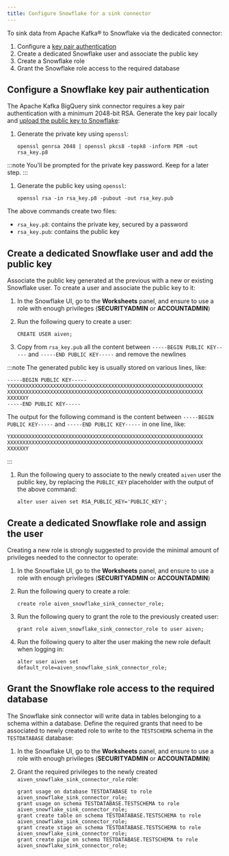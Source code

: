 ```yaml
---
title: Configure Snowflake for a sink connector
---
```


To sink data from Apache Kafka® to Snowflake via the dedicated connector:

1.  Configure a [key pair
    authentication](https://docs.snowflake.com/en/user-guide/key-pair-auth.html#configuring-key-pair-authentication)
1.  Create a dedicated Snowflake user and associate the public key
1.  Create a Snowflake role
1.  Grant the Snowflake role access to the required database

## Configure a Snowflake key pair authentication

The Apache Kafka BigQuery sink connector requires a key pair
authentication with a minimum 2048-bit RSA. Generate the key
pair locally and [upload the public key to Snowflake](https://docs.snowflake.com/en/user-guide/key-pair-auth.html#configuring-key-pair-authentication):

1.  Generate the private key using `openssl`:

    ```
    openssl genrsa 2048 | openssl pkcs8 -topk8 -inform PEM -out rsa_key.p8
    ```

:::note
You'll be prompted for the private key password. Keep for a later step.
:::

1.  Generate the public key using `openssl`:

    ```
    openssl rsa -in rsa_key.p8 -pubout -out rsa_key.pub
    ```

The above commands create two files:

-   `rsa_key.p8`: contains the private key, secured by a password
-   `rsa_key.pub`: contains the public key

## Create a dedicated Snowflake user and add the public key

Associate the public key generated at the previous with a
new or existing Snowflake user. To create a user and associate the public key to it:

1.  In the Snowflake UI, go to the **Worksheets** panel, and
    ensure to use a role with enough privileges (**SECURITYADMIN** or
    **ACCOUNTADMIN**)

1.  Run the following query to create a user:

    ```
    CREATE USER aiven;
    ```

1.  Copy from `rsa_key.pub` all the content between
    `-----BEGIN PUBLIC KEY-----` and `-----END PUBLIC KEY-----` and
    remove the newlines

:::note
The generated public key is usually stored on various lines, like:

```
-----BEGIN PUBLIC KEY-----
YXXXXXXXXXXXXXXXXXXXXXXXXXXXXXXXXXXXXXXXXXXXXXXXXXXXXXXXXXXXXXXX
XXXXXXXXXXXXXXXXXXXXXXXXXXXXXXXXXXXXXXXXXXXXXXXXXXXXXXXXXXXXXXXX
XXXXXXY
-----END PUBLIC KEY-----
```

The output for the following command is the content between
`-----BEGIN PUBLIC KEY-----` and `-----END PUBLIC KEY-----` in one line,
like:

```
YXXXXXXXXXXXXXXXXXXXXXXXXXXXXXXXXXXXXXXXXXXXXXXXXXXXXXXXXXXXXXXX
XXXXXXXXXXXXXXXXXXXXXXXXXXXXXXXXXXXXXXXXXXXXXXXXXXXXXXXXXXXXXXXX
XXXXXXY
```
:::

1.  Run the following query to associate to the newly created `aiven`
    user the public key, by replacing the `PUBLIC_KEY` placeholder with
    the output of the above command:

    ```
    alter user aiven set RSA_PUBLIC_KEY='PUBLIC_KEY';
    ```

## Create a dedicated Snowflake role and assign the user

Creating a new role is strongly suggested to provide the minimal amount
of privileges needed to the connector to operate:

1.  In the Snowflake UI, go to the **Worksheets** panel, and
    ensure to use a role with enough privileges (**SECURITYADMIN** or
    **ACCOUNTADMIN**)

1.  Run the following query to create a role:

    ```
    create role aiven_snowflake_sink_connector_role;
    ```

1.  Run the following query to grant the role to the previously created
    user:

    ```
    grant role aiven_snowflake_sink_connector_role to user aiven;
    ```

1.  Run the following query to alter the user making the new role
    default when logging in:

    ```
    alter user aiven set default_role=aiven_snowflake_sink_connector_role;
    ```

## Grant the Snowflake role access to the required database

The Snowflake sink connector will write data in tables belonging to a
schema within a database. Define the required grants
that need to be associated to newly created role to write to the
`TESTSCHEMA` schema in the `TESTDATABASE` database:

1.  In the Snowflake UI, go to the **Worksheets** panel, and
    ensure to use a role with enough privileges (**SECURITYADMIN** or
    **ACCOUNTADMIN**)

1.  Grant the required privileges to the newly created
    `aiven_snowflake_sink_connector_role` role:

    ```
    grant usage on database TESTDATABASE to role aiven_snowflake_sink_connector_role;
    grant usage on schema TESTDATABASE.TESTSCHEMA to role aiven_snowflake_sink_connector_role;
    grant create table on schema TESTDATABASE.TESTSCHEMA to role aiven_snowflake_sink_connector_role;
    grant create stage on schema TESTDATABASE.TESTSCHEMA to role aiven_snowflake_sink_connector_role;
    grant create pipe on schema TESTDATABASE.TESTSCHEMA to role aiven_snowflake_sink_connector_role;
    ```
